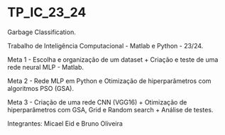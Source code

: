 # TP_IC_23_24

Garbage Classification.

Trabalho de Inteligência Computacional - Matlab e Python - 23/24.

Meta 1 - Escolha e organização de um dataset + Criação e teste de uma rede neural MLP - Matlab.

Meta 2 - Rede MLP em Python e Otimização de hiperparâmetros com algoritmos PSO (GSA).

Meta 3 - Criação de uma rede CNN (VGG16) + Otimização de hiperparâmetros com GSA, Grid e Random search + Análise de testes.

Integrantes: Micael Eid e Bruno Oliveira
